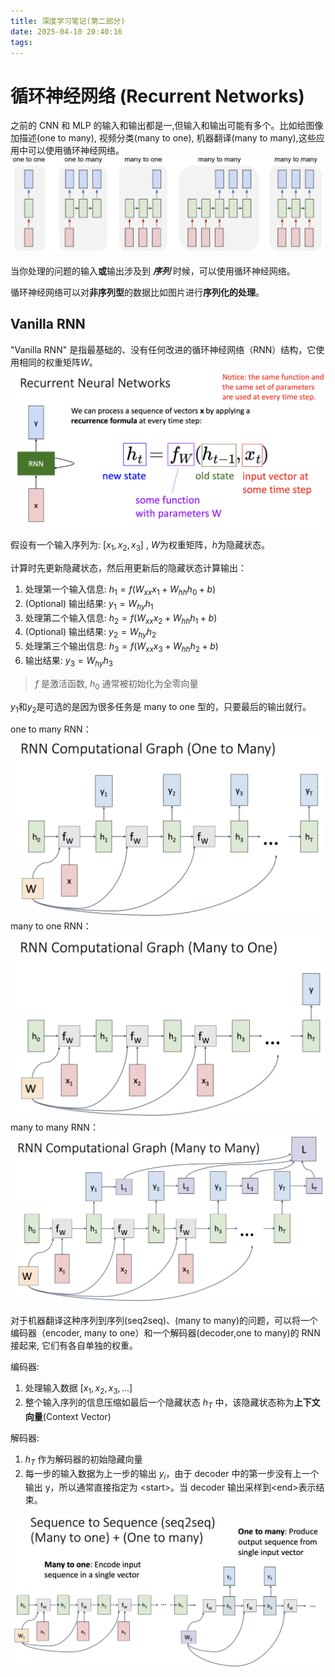 ```yaml
---
title: 深度学习笔记(第二部分)
date: 2025-04-10 20:40:16
tags:
---
```


# 循环神经网络 (Recurrent Networks)

之前的 CNN 和 MLP 的输入和输出都是一,但输入和输出可能有多个。比如给图像加描述(one to many), 视频分类(many to one), 机器翻译(many to many),这些应用中可以使用循环神经网络。
![常见的任务种类](deeplearning-note-part2/tasktype.png)

当你处理的问题的输入**或**输出涉及到 _**序列**_ 时候，可以使用循环神经网络。

循环神经网络可以对**非序列型**的数据比如图片进行**序列化的处理**。

## Vanilla RNN

"Vanilla RNN" 是指最基础的、没有任何改进的循环神经网络（RNN）结构，它使用相同的权重矩阵$W$。
![RNN](deeplearning-note-part2/RNN.png)

假设有一个输入序列为: $[x_1, x_2, x_3]$ , $W$为权重矩阵，$h$为隐藏状态。

计算时先更新隐藏状态，然后用更新后的隐藏状态计算输出：

1. 处理第一个输入信息: $h_1 = f(W_{xx} x_1 + W_{hh} h_0 + b)$
2. (Optional) 输出结果: $y_1 = W_{hy} h_1$
3. 处理第二个输入信息: $h_2 = f(W_{xx} x_2 + W_{hh} h_1 + b)$
4. (Optional) 输出结果: $y_2 = W_{hy} h_2$
5. 处理第三个输出信息: $h_3 = f(W_{xx} x_3 + W_{hh} h_2 + b)$
6. 输出结果: $y_3 = W_{hy} h_3$

> $f$ 是激活函数, $h_0$ 通常被初始化为全零向量

$y_1$和$y_2$是可选的是因为很多任务是 many to one 型的，只要最后的输出就行。

one to many RNN：
![one2many](deeplearning-note-part2/one2many.png)
many to one RNN：
![many2one](deeplearning-note-part2/many2one.png)
many to many RNN：
![many2many](deeplearning-note-part2/many2many.png)

对于机器翻译这种序列到序列(seq2seq)、(many to many)的问题，可以将一个编码器（encoder, many to one）和一个解码器(decoder,one to many)的 RNN 接起来, 它们有各自单独的权重。

编码器:

1. 处理输入数据 $[x_1, x_2, x_3, ...]$
2. 整个输入序列的信息压缩如最后一个隐藏状态 $h_T$ 中，该隐藏状态称为**上下文向量**(Context Vector)

解码器:

1. $h_T$ 作为解码器的初始隐藏向量
2. 每一步的输入数据为上一步的输出 $y_i$，由于 decoder 中的第一步没有上一个输出 y，所以通常直接指定为 \<start\>。当 decoder 输出采样到\<end\>表示结束。

![seq2seq](deeplearning-note-part2/seq2seq.png)
